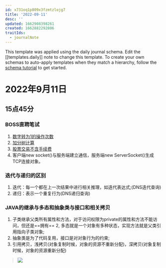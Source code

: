 ```yaml
---
id: x731oq1p809x3fzmtzlojg7
title: '2022-09-11'
desc: ''
updated: 1662908398261
created: 1662882292806
traitIds:
  - journalNote
---
```

This template was applied using the daily journal schema. Edit the [[templates.daily]] note to change this template.
To create your own schemas to auto-apply templates when they match a hierarchy, follow the [schema tutorial](https://blog.dendron.so/notes/P1DL2uXHpKUCa7hLiFbFA/) to get started.

<!--
Based on the journaling method created by Intelligent Change:
- [Intelligent Change: Our Story](https://www.intelligentchange.com/pages/our-story)
- [The Five Minute Journal](https://www.intelligentchange.com/products/the-five-minute-journal)
-->

# 2022年9月11日

## 15点45分

### BOSS直聘笔试

1. [数字转为1的操作次数](https://blog.csdn.net/zhang_1218/article/details/73137180)
2. [加分树计算](https://blog.csdn.net/zhang_1218/article/details/73137180)
3. [股票交易不含手续费](https://leetcode.cn/problems/best-time-to-buy-and-sell-stock-iv/)
4. 客户端new socket()与服务端建立通信，服务端new ServerSocket()生成TCP连接对象。

### 迭代与递归的区别

1. 迭代：每一个都在上一次结果中进行相关推理，如迭代表达式;(DNS迭代查询)
2. 递归：表示一个重复行为(DNS递归查询)

### JAVA的继承与多态和抽象类与接口和相关拷贝

1. 子类继承父类所有属性和方法，对于访问权限为private的属性和方法不能访问，但还是==拥有==
2, 多态就是一个对象有多种状态，实现方法就是父类引用指向子类对象;
3. 抽象类是为了代码复用，接口是对对象行为的约束;
4. 引用拷贝，浅拷贝(对象复制时候，对象的资源不重新分配)，深拷贝(对象复制时候，对象的资源重新分配)

>![](/assets/images/2022-09-11-22-59-45.png)
